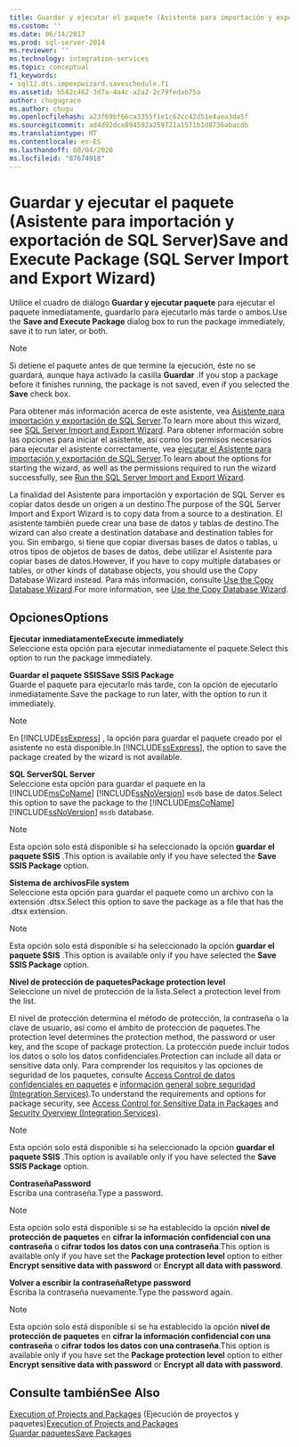 ```yaml
---
title: Guardar y ejecutar el paquete (Asistente para importación y exportación de SQL Server) | Microsoft Docs
ms.custom: ''
ms.date: 06/14/2017
ms.prod: sql-server-2014
ms.reviewer: ''
ms.technology: integration-services
ms.topic: conceptual
f1_keywords:
- sql12.dts.impexpwizard.saveschedule.f1
ms.assetid: b582c462-3d7a-4a4c-a2a2-2c79fedab75a
author: chugugrace
ms.author: chugu
ms.openlocfilehash: a23f69bf66ca3355f1e1c62cc42d51e4aea3da5f
ms.sourcegitcommit: ad4d92dce894592a259721a1571b1d8736abacdb
ms.translationtype: MT
ms.contentlocale: es-ES
ms.lasthandoff: 08/04/2020
ms.locfileid: "87674918"
---
```

# <a name="save-and-execute-package-sql-server-import-and-export-wizard"></a><span data-ttu-id="2b607-102">Guardar y ejecutar el paquete (Asistente para importación y exportación de SQL Server)</span><span class="sxs-lookup"><span data-stu-id="2b607-102">Save and Execute Package (SQL Server Import and Export Wizard)</span></span>
  <span data-ttu-id="2b607-103">Utilice el cuadro de diálogo **Guardar y ejecutar paquete** para ejecutar el paquete inmediatamente, guardarlo para ejecutarlo más tarde o ambos.</span><span class="sxs-lookup"><span data-stu-id="2b607-103">Use the **Save and Execute Package** dialog box to run the package immediately, save it to run later, or both.</span></span>  
  
> [!NOTE]  
>  <span data-ttu-id="2b607-104"> Si detiene el paquete antes de que termine la ejecución, éste no se guardará, aunque haya activado la casilla **Guardar** .</span><span class="sxs-lookup"><span data-stu-id="2b607-104">If you stop a package before it finishes running, the package is not saved, even if you selected the **Save** check box.</span></span>  
  
 <span data-ttu-id="2b607-105">Para obtener más información acerca de este asistente, vea [Asistente para importación y exportación de SQL Server](import-and-export-data-with-the-sql-server-import-and-export-wizard.md).</span><span class="sxs-lookup"><span data-stu-id="2b607-105">To learn more about this wizard, see [SQL Server Import and Export Wizard](import-and-export-data-with-the-sql-server-import-and-export-wizard.md).</span></span> <span data-ttu-id="2b607-106">Para obtener información sobre las opciones para iniciar el asistente, así como los permisos necesarios para ejecutar el asistente correctamente, vea [ejecutar el Asistente para importación y exportación de SQL Server](start-the-sql-server-import-and-export-wizard.md).</span><span class="sxs-lookup"><span data-stu-id="2b607-106">To learn about the options for starting the wizard, as well as the permissions required to run the wizard successfully, see [Run the SQL Server Import and Export Wizard](start-the-sql-server-import-and-export-wizard.md).</span></span>  
  
 <span data-ttu-id="2b607-107">La finalidad del Asistente para importación y exportación de SQL Server es copiar datos desde un origen a un destino.</span><span class="sxs-lookup"><span data-stu-id="2b607-107">The purpose of the SQL Server Import and Export Wizard is to copy data from a source to a destination.</span></span> <span data-ttu-id="2b607-108">El asistente también puede crear una base de datos y tablas de destino.</span><span class="sxs-lookup"><span data-stu-id="2b607-108">The wizard can also create a destination database and destination tables for you.</span></span> <span data-ttu-id="2b607-109">Sin embargo, si tiene que copiar diversas bases de datos o tablas, u otros tipos de objetos de bases de datos, debe utilizar el Asistente para copiar bases de datos.</span><span class="sxs-lookup"><span data-stu-id="2b607-109">However, if you have to copy multiple databases or tables, or other kinds of database objects, you should use the Copy Database Wizard instead.</span></span> <span data-ttu-id="2b607-110">Para más información, consulte [Use the Copy Database Wizard](../../relational-databases/databases/use-the-copy-database-wizard.md).</span><span class="sxs-lookup"><span data-stu-id="2b607-110">For more information, see [Use the Copy Database Wizard](../../relational-databases/databases/use-the-copy-database-wizard.md).</span></span>  
  
## <a name="options"></a><span data-ttu-id="2b607-111">Opciones</span><span class="sxs-lookup"><span data-stu-id="2b607-111">Options</span></span>  
 <span data-ttu-id="2b607-112">**Ejecutar inmediatamente**</span><span class="sxs-lookup"><span data-stu-id="2b607-112">**Execute immediately**</span></span>  
 <span data-ttu-id="2b607-113">Seleccione esta opción para ejecutar inmediatamente el paquete.</span><span class="sxs-lookup"><span data-stu-id="2b607-113">Select this option to run the package immediately.</span></span>  
  
 <span data-ttu-id="2b607-114">**Guardar el paquete SSIS**</span><span class="sxs-lookup"><span data-stu-id="2b607-114">**Save SSIS Package**</span></span>  
 <span data-ttu-id="2b607-115">Guarde el paquete para ejecutarlo más tarde, con la opción de ejecutarlo inmediatamente.</span><span class="sxs-lookup"><span data-stu-id="2b607-115">Save the package to run later, with the option to run it immediately.</span></span>  
  
> [!NOTE]  
>  <span data-ttu-id="2b607-116">En [!INCLUDE[ssExpress](../../includes/ssexpress-md.md)] , la opción para guardar el paquete creado por el asistente no está disponible.</span><span class="sxs-lookup"><span data-stu-id="2b607-116">In [!INCLUDE[ssExpress](../../includes/ssexpress-md.md)], the option to save the package created by the wizard is not available.</span></span>  
  
 <span data-ttu-id="2b607-117">**SQL Server**</span><span class="sxs-lookup"><span data-stu-id="2b607-117">**SQL Server**</span></span>  
 <span data-ttu-id="2b607-118">Seleccione esta opción para guardar el paquete en la [!INCLUDE[msCoName](../../includes/msconame-md.md)] [!INCLUDE[ssNoVersion](../../includes/ssnoversion-md.md)] `msdb` base de datos.</span><span class="sxs-lookup"><span data-stu-id="2b607-118">Select this option to save the package to the [!INCLUDE[msCoName](../../includes/msconame-md.md)] [!INCLUDE[ssNoVersion](../../includes/ssnoversion-md.md)] `msdb` database.</span></span>  
  
> [!NOTE]  
>  <span data-ttu-id="2b607-119">Esta opción solo está disponible si ha seleccionado la opción **guardar el paquete SSIS** .</span><span class="sxs-lookup"><span data-stu-id="2b607-119">This option is available only if you have selected the **Save SSIS Package** option.</span></span>  
  
 <span data-ttu-id="2b607-120">**Sistema de archivos**</span><span class="sxs-lookup"><span data-stu-id="2b607-120">**File system**</span></span>  
 <span data-ttu-id="2b607-121">Seleccione esta opción para guardar el paquete como un archivo con la extensión .dtsx.</span><span class="sxs-lookup"><span data-stu-id="2b607-121">Select this option to save the package as a file that has the .dtsx extension.</span></span>  
  
> [!NOTE]  
>  <span data-ttu-id="2b607-122">Esta opción solo está disponible si ha seleccionado la opción **guardar el paquete SSIS** .</span><span class="sxs-lookup"><span data-stu-id="2b607-122">This option is available only if you have selected the **Save SSIS Package** option.</span></span>  
  
 <span data-ttu-id="2b607-123">**Nivel de protección de paquetes**</span><span class="sxs-lookup"><span data-stu-id="2b607-123">**Package protection level**</span></span>  
 <span data-ttu-id="2b607-124">Seleccione un nivel de protección de la lista.</span><span class="sxs-lookup"><span data-stu-id="2b607-124">Select a protection level from the list.</span></span>  
  
 <span data-ttu-id="2b607-125">El nivel de protección determina el método de protección, la contraseña o la clave de usuario, así como el ámbito de protección de paquetes.</span><span class="sxs-lookup"><span data-stu-id="2b607-125">The protection level determines the protection method, the password or user key, and the scope of package protection.</span></span> <span data-ttu-id="2b607-126">La protección puede incluir todos los datos o solo los datos confidenciales.</span><span class="sxs-lookup"><span data-stu-id="2b607-126">Protection can include all data or sensitive data only.</span></span> <span data-ttu-id="2b607-127">Para comprender los requisitos y las opciones de seguridad de los paquetes, consulte [Access Control de datos confidenciales en paquetes](../security/access-control-for-sensitive-data-in-packages.md) e [información general sobre seguridad &#40;Integration Services&#41;](../security/security-overview-integration-services.md).</span><span class="sxs-lookup"><span data-stu-id="2b607-127">To understand the requirements and options for package security, see [Access Control for Sensitive Data in Packages](../security/access-control-for-sensitive-data-in-packages.md) and [Security Overview &#40;Integration Services&#41;](../security/security-overview-integration-services.md).</span></span>  
  
> [!NOTE]  
>  <span data-ttu-id="2b607-128">Esta opción solo está disponible si ha seleccionado la opción **guardar el paquete SSIS** .</span><span class="sxs-lookup"><span data-stu-id="2b607-128">This option is available only if you have selected the **Save SSIS Package** option.</span></span>  
  
 <span data-ttu-id="2b607-129">**Contraseña**</span><span class="sxs-lookup"><span data-stu-id="2b607-129">**Password**</span></span>  
 <span data-ttu-id="2b607-130">Escriba una contraseña.</span><span class="sxs-lookup"><span data-stu-id="2b607-130">Type a password.</span></span>  
  
> [!NOTE]  
>  <span data-ttu-id="2b607-131">Esta opción solo está disponible si se ha establecido la opción **nivel de protección de paquetes** en **cifrar la información confidencial con una contraseña** o **cifrar todos los datos con una contraseña**.</span><span class="sxs-lookup"><span data-stu-id="2b607-131">This option is available only if you have set the **Package protection level** option to either **Encrypt sensitive data with password** or **Encrypt all data with password**.</span></span>  
  
 <span data-ttu-id="2b607-132">**Volver a escribir la contraseña**</span><span class="sxs-lookup"><span data-stu-id="2b607-132">**Retype password**</span></span>  
 <span data-ttu-id="2b607-133">Escriba la contraseña nuevamente.</span><span class="sxs-lookup"><span data-stu-id="2b607-133">Type the password again.</span></span>  
  
> [!NOTE]  
>  <span data-ttu-id="2b607-134">Esta opción solo está disponible si se ha establecido la opción **nivel de protección de paquetes** en **cifrar la información confidencial con una contraseña** o **cifrar todos los datos con una contraseña**.</span><span class="sxs-lookup"><span data-stu-id="2b607-134">This option is available only if you have set the **Package protection level** option to either **Encrypt sensitive data with password** or **Encrypt all data with password**.</span></span>  
  
## <a name="see-also"></a><span data-ttu-id="2b607-135">Consulte también</span><span class="sxs-lookup"><span data-stu-id="2b607-135">See Also</span></span>  
 <span data-ttu-id="2b607-136">[Execution of Projects and Packages](../packages/run-integration-services-ssis-packages.md)  (Ejecución de proyectos y paquetes)</span><span class="sxs-lookup"><span data-stu-id="2b607-136">[Execution of Projects and Packages](../packages/run-integration-services-ssis-packages.md) </span></span>  
 [<span data-ttu-id="2b607-137">Guardar paquetes</span><span class="sxs-lookup"><span data-stu-id="2b607-137">Save Packages</span></span>](../save-packages.md)  
  
  

